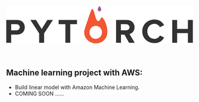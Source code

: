 <img src="https://github.com/josjsjen/Project-with-PyTorch/blob/master/Images/download (1).png" >
<br><br><br>

## Machine learning project with AWS:
* Build linear model with Amazon Machine Learning.
* COMING SOON ......
